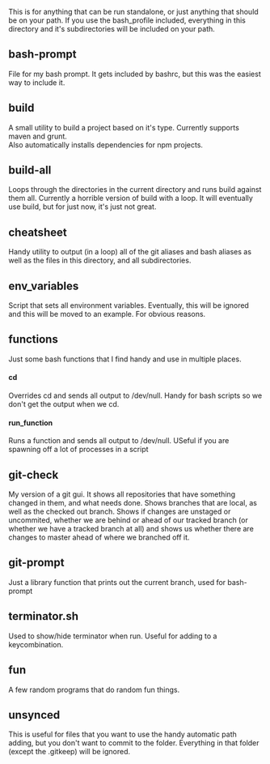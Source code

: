 This is for anything that can be run standalone, or just anything that should be on your path. 
If you use the bash_profile included, everything in this directory and it's subdirectories will be included
on your path.

## bash-prompt

File for my bash prompt. It gets included by bashrc, but this was the easiest way to include it.

## build

A small utility to build a project based on it's type. Currently supports maven and grunt.  
Also automatically installs dependencies for npm projects.

## build-all

Loops through the directories in the current directory and runs build against them all.
Currently a horrible version of build with a loop. It will eventually use build, but for just now, it's just not great.

## cheatsheet

Handy utility to output (in a loop) all of the git aliases and bash aliases as well as the files in this directory, 
and all subdirectories.

## env_variables

Script that sets all environment variables. Eventually, this will be ignored and this will be moved to an example.
For obvious reasons.

## functions

Just some bash functions that I find handy and use in multiple places. 

#### cd

Overrides cd and sends all output to /dev/null. Handy for bash scripts so we don't get the output when we cd.

#### run_function

Runs a function and sends all output to /dev/null. USeful if you are spawning off a lot of processes in a script

## git-check

My version of a git gui. It shows all repositories that have something changed in them, and what needs done. 
Shows branches that are local, as well as the checked out branch. Shows if changes are unstaged or uncommited,
whether we are behind or ahead of our tracked branch (or whether we have a tracked branch at all) and shows us
whether there are changes to master ahead of where we branched off it.

## git-prompt

Just a library function that prints out the current branch, used for bash-prompt

## terminator.sh

Used to show/hide terminator when run. Useful for adding to a keycombination.

## fun

A few random programs that do random fun things.

## unsynced

This is useful for files that you want to use the handy automatic path adding, but you don't want to commit to the folder. 
Everything in that folder (except the .gitkeep) will be ignored.
